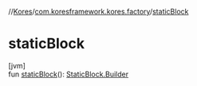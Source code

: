 //[Kores](../../index.md)/[com.koresframework.kores.factory](index.md)/[staticBlock](static-block.md)

# staticBlock

[jvm]\
fun [staticBlock](static-block.md)(): [StaticBlock.Builder](../com.koresframework.kores.base/-static-block/-builder/index.md)

